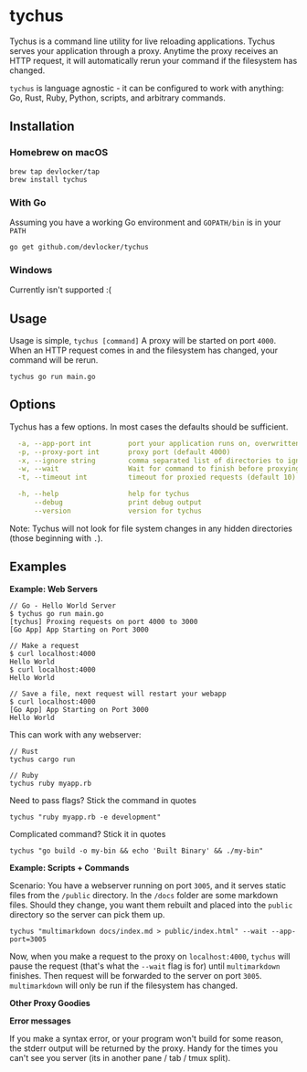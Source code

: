 tychus
========

Tychus is a command line utility for live reloading applications. Tychus serves
your application through a proxy. Anytime the proxy receives an HTTP request, it
will automatically rerun your command if the filesystem has changed.

`tychus` is language agnostic - it can be configured to work with anything: Go,
Rust, Ruby, Python, scripts, and arbitrary commands.


## Installation

### Homebrew on macOS

```
brew tap devlocker/tap
brew install tychus
```

### With Go
Assuming you have a working Go environment and `GOPATH/bin` is in your `PATH`

```
go get github.com/devlocker/tychus
```

### Windows
Currently isn't supported :(

## Usage

Usage is simple, `tychus [command]` A proxy will be started on port `4000`. When
an HTTP request comes in and the filesystem has changed, your command will be
rerun.

```
tychus go run main.go
```

## Options
Tychus has a few options. In most cases the defaults should be sufficient.

```yaml
  -a, --app-port int         port your application runs on, overwritten by ENV['PORT'] (default 3000)
  -p, --proxy-port int       proxy port (default 4000)
  -x, --ignore string        comma separated list of directories to ignore file changes in. (default node_modules,log,tmp,vendor)
  -w, --wait                 Wait for command to finish before proxying a request.
  -t, --timeout int          timeout for proxied requests (default 10)

  -h, --help                 help for tychus
      --debug                print debug output
      --version              version for tychus
```

Note: Tychus will not look for file system changes in any hidden directories
(those beginning with `.`).

## Examples

**Example: Web Servers**

```
// Go - Hello World Server
$ tychus go run main.go
[tychus] Proxing requests on port 4000 to 3000
[Go App] App Starting on Port 3000

// Make a request
$ curl localhost:4000
Hello World
$ curl localhost:4000
Hello World

// Save a file, next request will restart your webapp
$ curl localhost:4000
[Go App] App Starting on Port 3000
Hello World
```

This can work with any webserver:

```
// Rust
tychus cargo run

// Ruby
tychus ruby myapp.rb
```

Need to pass flags? Stick the command in quotes

```
tychus "ruby myapp.rb -e development"
```

Complicated command? Stick it in quotes

```
tychus "go build -o my-bin && echo 'Built Binary' && ./my-bin"
```

**Example: Scripts + Commands**

Scenario: You have a webserver running on port `3005`, and it serves static
files from the `/public` directory. In the `/docs` folder are some markdown
files. Should they change, you want them rebuilt and placed into the `public`
directory so the server can pick them up.

```
tychus "multimarkdown docs/index.md > public/index.html" --wait --app-port=3005
```

Now, when you make a request to the proxy on `localhost:4000`, `tychus` will
pause the request (that's what the `--wait` flag is for) until `multimarkdown`
finishes. Then request will be forwarded to the server on port `3005`.
`multimarkdown` will only be run if the filesystem has changed.

**Other Proxy Goodies**

**Error messages**

If you make a syntax error, or your program won't build for some reason, the
stderr output will be returned by the proxy. Handy for the times you can't see
you server (its in another pane / tab / tmux split).
